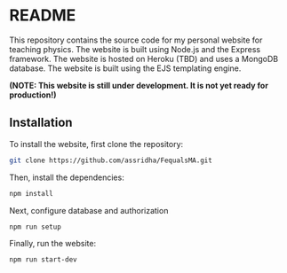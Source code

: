 <!-- write a summary of the current repository -->
# README

This repository contains the source code for my personal website for teaching physics. The website is built using Node.js and the Express framework. The website is hosted on Heroku (TBD) and uses a MongoDB database. The website is built using the EJS templating engine.

**(NOTE: This website is still under development. It is not yet ready for production!)**

## Installation

To install the website, first clone the repository:

```bash 
git clone https://github.com/assridha/FequalsMA.git
```

Then, install the dependencies:

```bash 
npm install
```

Next, configure database and authorization

```bash
npm run setup
```

Finally, run the website:

```bash
npm run start-dev 
```


